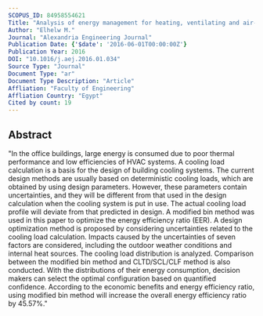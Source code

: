 ```yaml
---
SCOPUS_ID: 84958554621
Title: "Analysis of energy management for heating, ventilating and air-conditioning systems"
Author: "Elhelw M."
Journal: "Alexandria Engineering Journal"
Publication Date: {'$date': '2016-06-01T00:00:00Z'}
Publication Year: 2016
DOI: "10.1016/j.aej.2016.01.034"
Source Type: "Journal"
Document Type: "ar"
Document Type Description: "Article"
Affliation: "Faculty of Engineering"
Affliation Country: "Egypt"
Cited by count: 19
---
```


## Abstract
"In the office buildings, large energy is consumed due to poor thermal performance and low efficiencies of HVAC systems. A cooling load calculation is a basis for the design of building cooling systems. The current design methods are usually based on deterministic cooling loads, which are obtained by using design parameters. However, these parameters contain uncertainties, and they will be different from that used in the design calculation when the cooling system is put in use. The actual cooling load profile will deviate from that predicted in design. A modified bin method was used in this paper to optimize the energy efficiency ratio (EER). A design optimization method is proposed by considering uncertainties related to the cooling load calculation. Impacts caused by the uncertainties of seven factors are considered, including the outdoor weather conditions and internal heat sources. The cooling load distribution is analyzed. Comparison between the modified bin method and CLTD/SCL/CLF method is also conducted. With the distributions of their energy consumption, decision makers can select the optimal configuration based on quantified confidence. According to the economic benefits and energy efficiency ratio, using modified bin method will increase the overall energy efficiency ratio by 45.57%."
